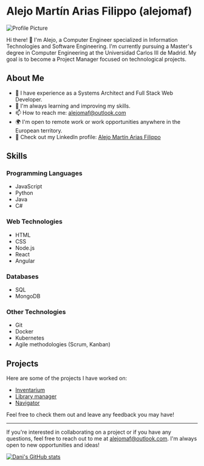 # Alejo Martín Arias Filippo (alejomaf)

![Profile Picture](https://avatars.githubusercontent.com/u/YourUserID?v=4)

Hi there! 👋 I'm Alejo, a Computer Engineer specialized in Information Technologies and Software Engineering. I'm currently pursuing a Master's degree in Computer Engineering at the Universidad Carlos III de Madrid. My goal is to become a Project Manager focused on technological projects.

## About Me

- 🔭 I have experience as a Systems Architect and Full Stack Web Developer.
- 🌱 I'm always learning and improving my skills.
- 📫 How to reach me: [alejomaf@outlook.com](mailto:alejomaf@outlook.com)
- 🌍 I'm open to remote work or work opportunities anywhere in the European territory.
- 💼 Check out my LinkedIn profile: [Alejo Martín Arias Filippo](https://www.linkedin.com/in/alejo-mart%C3%ADn-arias-filippo-870120100/)

## Skills

### Programming Languages

- JavaScript
- Python
- Java
- C#

### Web Technologies

- HTML
- CSS
- Node.js
- React
- Angular

### Databases

- SQL
- MongoDB

### Other Technologies

- Git
- Docker
- Kubernetes
- Agile methodologies (Scrum, Kanban)

## Projects

Here are some of the projects I have worked on:

- [Inventarium]([https://github.com/alejomaf/project1](https://github.com/alejomaf/UAL-Inventarium))
- [Library manager]([https://github.com/alejomaf/project2](https://github.com/alejomaf/LibraryManager))
- [Navigator]([https://github.com/alejomaf/project3](https://github.com/alejomaf/navigator))

Feel free to check them out and leave any feedback you may have!

---

If you're interested in collaborating on a project or if you have any questions, feel free to reach out to me at [alejomaf@outlook.com](mailto:alejomaf@outlook.com). I'm always open to new opportunities and ideas!

[![Dani's GitHub stats](https://github-readme-stats.vercel.app/api?username=alejomaf&count_private=true&theme=buefy&show_icons=true)](https://github.com/anuraghazra/github-readme-stats)



